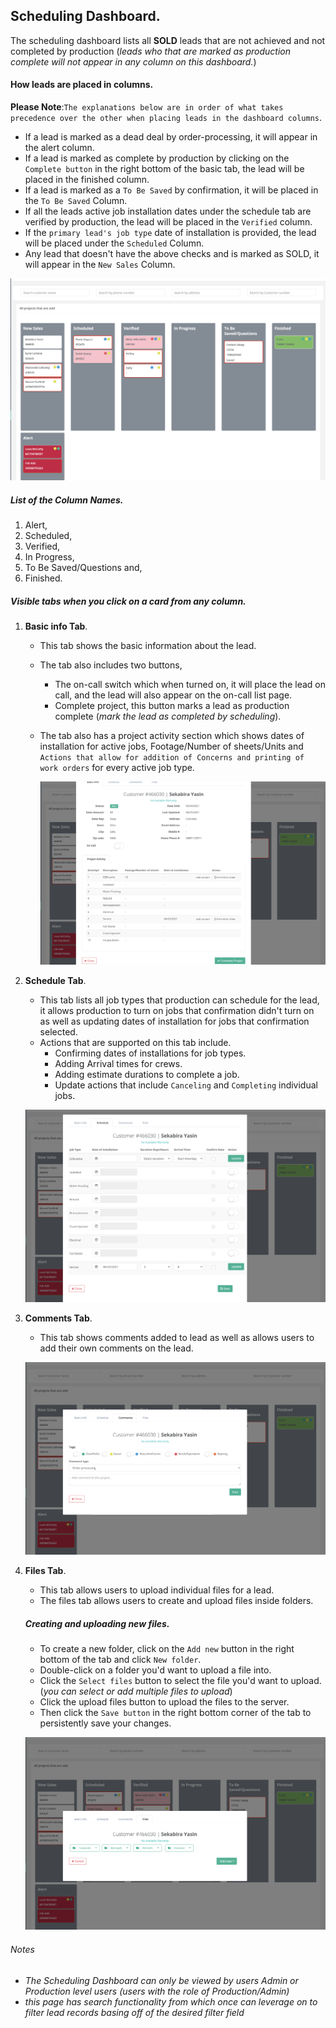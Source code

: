 ## Scheduling Dashboard.

The scheduling dashboard lists all **SOLD** leads that are not achieved and not completed by production (_leads who that are
marked as production complete will not appear in any column on this dashboard._)

#### How leads are placed in columns.

**Please Note**:`The explanations below are in order of what takes precedence over the other when placing leads in the
dashboard columns`.
- If a lead is marked as a dead deal by order-processing, it will appear in the alert column.
- If a lead is marked as complete by production by clicking on the `Complete button` in the right bottom of the basic tab,
the lead will be placed in the finished column.
- If a lead is marked as a `To Be Saved` by confirmation, it will be placed in the `To Be Saved` Column.
- If all the leads active job installation dates under the schedule tab are verified by production, the lead will be 
  placed in the `Verified` column.
- If the `primary lead's job type` date of installation is provided, the lead will be placed under the `Scheduled` Column.
- Any lead that doesn't have the above checks and is marked as SOLD, it will appear in the `New Sales` Column.

![Scheduling Dashboard screenshot](/scheduling/images/scheduling-dashboard.png?raw=true "Scheduling Dashboard")


##### List of the Column Names.
1. Alert, 
2. Scheduled, 
3. Verified, 
4. In Progress, 
5. To Be Saved/Questions and,
6. Finished.

##### Visible tabs when you click on a card from any column.
1. **Basic info Tab**.
   * This tab shows the basic information about the lead.
   * The tab also includes two buttons,
     * The on-call switch which when turned on, it will place the lead on call, and the lead will also appear on the on-call
    list page.
     * Complete project, this button marks a lead as production complete (_mark the lead as completed by scheduling_).
   * The tab also has a project activity section which shows dates of installation for active jobs,
     Footage/Number of sheets/Units and `Actions that allow for addition of Concerns and printing of work orders` for
     every active job type.
     
     ![Basic Info Tab screenshot](/scheduling/images/basic-info-tab-scheduling.png?raw=true "Basic Info Tab")
 
2. **Schedule Tab**.
    * This tab lists all job types that production can schedule for the lead, it allows production to turn on jobs that
    confirmation didn't turn on as well as updating dates of installation for jobs that confirmation selected.
    * Actions that are supported on this tab include.
        * Confirming dates of installations for job types.
        * Adding Arrival times for crews.
        * Adding estimate durations to complete a job.
        * Update actions that include `Canceling` and `Completing` individual jobs.

   ![Schedule Tab screenshot](/scheduling/images/schedule-tab-scheduling.png?raw=true "Schedule Tab")

3. **Comments Tab**.
    * This tab shows comments added to lead as well as allows users to add their own comments on the lead.

   ![Comments Tab screenshot](/common/images/comments-screenshot.png?raw=true "Comments Tab")

4. **Files Tab**.
    * This tab allows users to upload individual files for a lead.
    * The files tab allows users to create and upload files inside folders.
    ##### Creating and uploading new files.
    - To create a new folder, click on the `Add new` button in the right bottom of the tab and click `New folder`.
    - Double-click on a folder you'd want to upload a file into.
    - Click the `Select files` button to select the file you'd want to upload. (_you can select or add multiple files to upload_)
    - Click the upload files button to upload the files to the server.
    - Then click the `Save button` in the right bottom corner of the tab to persistently save your changes.

    ![Files Tab screenshot](/common/images/files-tab-screenshot.png?raw=true "Files Tab")

###### Notes
* _The Scheduling Dashboard can only be viewed by users Admin or Production level users (users with the role of
  Production/Admin)_
* _this page has search functionality from which once can leverage on to filter lead records basing off of the
  desired filter field_
